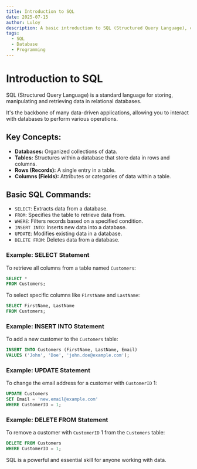 ```yaml
---
title: Introduction to SQL
date: 2025-07-15
author: Luloy
description: A basic introduction to SQL (Structured Query Language), covering its core concepts and fundamental commands for managing relational databases.
tags:
  - SQL
  - Database
  - Programming
---
```


# Introduction to SQL

SQL (Structured Query Language) is a standard language for storing, manipulating and retrieving data in relational databases.

It's the backbone of many data-driven applications, allowing you to interact with databases to perform various operations.

## Key Concepts:

*   **Databases:** Organized collections of data.
*   **Tables:** Structures within a database that store data in rows and columns.
*   **Rows (Records):** A single entry in a table.
*   **Columns (Fields):** Attributes or categories of data within a table.



## Basic SQL Commands:

*   `SELECT`: Extracts data from a database.
*   `FROM`: Specifies the table to retrieve data from.
*   `WHERE`: Filters records based on a specified condition.
*   `INSERT INTO`: Inserts new data into a database.
*   `UPDATE`: Modifies existing data in a database.
*   `DELETE FROM`: Deletes data from a database.

### Example: SELECT Statement

To retrieve all columns from a table named `Customers`:

```sql
SELECT *
FROM Customers;
```

To select specific columns like `FirstName` and `LastName`:

```sql
SELECT FirstName, LastName
FROM Customers;
```

### Example: INSERT INTO Statement

To add a new customer to the `Customers` table:

```sql
INSERT INTO Customers (FirstName, LastName, Email)
VALUES ('John', 'Doe', 'john.doe@example.com');
```

### Example: UPDATE Statement

To change the email address for a customer with `CustomerID` 1:

```sql
UPDATE Customers
SET Email = 'new.email@example.com'
WHERE CustomerID = 1;
```

### Example: DELETE FROM Statement

To remove a customer with `CustomerID` 1 from the `Customers` table:

```sql
DELETE FROM Customers
WHERE CustomerID = 1;
```

SQL is a powerful and essential skill for anyone working with data.